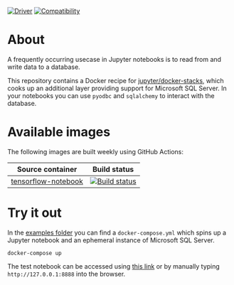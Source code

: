 [![Driver](https://img.shields.io/badge/Driver-ODBC%20Driver%2018%20for%20SQL%20Server-blue)](https://learn.microsoft.com/en-us/sql/connect/odbc/linux-mac/release-notes-odbc-sql-server-linux-mac?view=sql-server-ver16#1812-november-2022) [![Compatibility](https://img.shields.io/badge/Compatible%20with-SQL%20Server%202019-green?logo=microsoftsqlserver)](https://www.microsoft.com/en-us/sql-server/sql-server-2019)

About
=====

A frequently occurring usecase in Jupyter notebooks is to read from and write data to a database.

This repository contains a Docker recipe for [jupyter/docker-stacks](https://github.com/jupyter/docker-stacks), which cooks up an additional layer providing support for Microsoft SQL Server. In your notebooks you can use ``pyodbc`` and ``sqlalchemy`` to interact with the database.

Available images
================

The following images are built weekly using GitHub Actions:

| Source container                                                                               | Build status 
| ---------------------------------------------------------------------------------------------- | ------------- |
| [tensorflow-notebook](https://github.com/jupyter/docker-stacks/tree/main/tensorflow-notebook)  | [![Build status](https://github.com/Realiserad/jupyter-docker-mssql/actions/workflows/tensorflow-notebook.yml/badge.svg?event=push&branch=main)](https://github.com/Realiserad/jupyter-docker-mssql/actions/workflows/tensorflow-notebook.yml) |

Try it out
==========

In the [examples folder](https://github.com/Realiserad/jupyter-docker-mssql/tree/master/example) you can find a ``docker-compose.yml`` which spins up a Jupyter notebook and an ephemeral instance of Microsoft SQL Server.
```
docker-compose up
```

The test notebook can be accessed using [this link](http://127.0.0.1:8888/lab/workspaces/auto-L/tree/Test.ipynb) or by manually 
typing ``http://127.0.0.1:8888`` into the browser.
